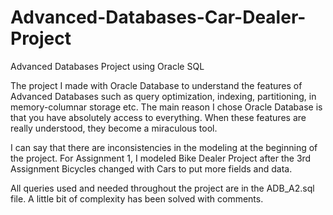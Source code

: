 # Advanced-Databases-Car-Dealer-Project
Advanced Databases Project using Oracle SQL

The project I made with Oracle Database to understand the features of Advanced Databases such as query optimization, indexing, partitioning, in memory-columnar storage etc.
The main reason I chose Oracle Database is that you have absolutely access to everything. When these features are really understood, they become a miraculous tool.

I can say that there are inconsistencies in the modeling at the beginning of the project. 
For Assignment 1, I modeled Bike Dealer Project after the 3rd Assignment Bicycles changed with Cars to put more fields and data.

All queries used and needed throughout the project are in the ADB_A2.sql file. A little bit of complexity has been solved with comments.


